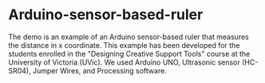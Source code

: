 # Arduino-sensor-based-ruler

The demo is an example of an Arduino sensor-based ruler that measures the distance in x coordinate. This example has been developed for the students enrolled in the "Designing Creative Support Tools" course at the University of Victoria (UVic). We used Arduino UNO, Ultrasonic sensor (HC-SR04), Jumper Wires, and Processing software. 
